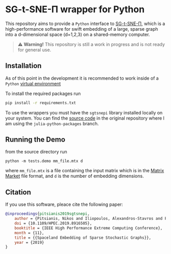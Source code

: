 # SG-t-SNE-Π wrapper for Python

This repository aims to provide a `Python` interface to 
[SG-t-SNE-Π](http://t-sne-pi.cs.duke.edu), which is a high-performance 
software for swift embedding of a large, sparse graph into
a d-dimensional space (d=1,2,3) on a shared-memory computer.

> :warning: **Warning!** This repository is still a work in progress and is not ready for general use.

## Installation

As of this point in the development it is recommended to work inside of a
`Python` [virtual environment](https://docs.python.org/3/library/venv.html)

To install the required packages run
```sh
pip install -r requirements.txt
```

To use the wrappers you must have the `sgtsnepi` library installed locally on your system. 
You can find the [source code](https://github.com/fcdimitr/sgtsnepi/tree/julia-python-packages)
in the original repository where I am using the `julia-python-packages` branch.

## Running the Demo
from the source directory run
```
python -m tests.demo mm_file.mtx d
```
where `mm_file.mtx` is a file containing the input matrix which is in the
[Matrix Market](https://math.nist.gov/MatrixMarket/index.html) file format,
and `d` is the number of embedding dimensions.

## Citation

If you use this software, pleace cite the following paper:

```bibtex
@inproceedings{pitsianis2019sgtsnepi,
    author = {Pitsianis, Nikos and Iliopoulos, Alexandros-Stavros and Floros, Dimitris and Sun,        Xiaobai},
    doi = {10.1109/HPEC.2019.8916505},
    booktitle = {IEEE High Performance Extreme Computing Conference},
    month = {11},
    title = {{Spaceland Embedding of Sparse Stochastic Graphs}},
    year = {2019}
}
```
